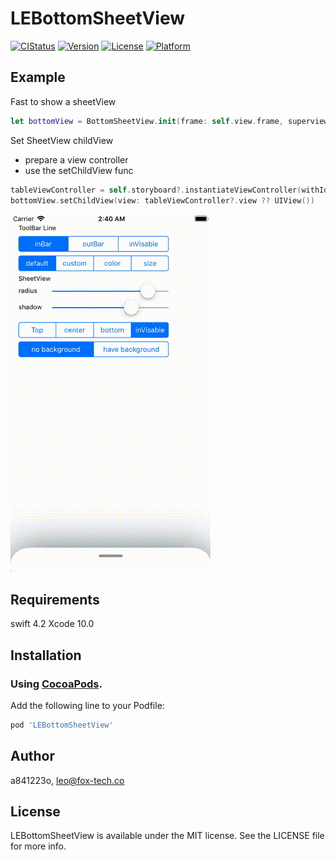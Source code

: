 # LEBottomSheetView

[![CIStatus](https://img.shields.io/travis/a841223o/LEBottomSheetView.svg?style=flat)](https://travis-ci.org/a841223o/LEBottomSheetView)
[![Version](https://img.shields.io/cocoapods/v/LEBottomSheetView.svg?style=flat)](https://cocoapods.org/pods/LEBottomSheetView)
[![License](https://img.shields.io/cocoapods/l/LEBottomSheetView.svg?style=flat)](https://cocoapods.org/pods/LEBottomSheetView)
[![Platform](https://img.shields.io/cocoapods/p/LEBottomSheetView.svg?style=flat)](https://cocoapods.org/pods/LEBottomSheetView)

## Example

Fast to show a sheetView
```swift
let bottomView = BottomSheetView.init(frame: self.view.frame, superview: self.view)
```
Set SheetView childView
  * prepare a view controller
  * use the setChildView func 
```swift
tableViewController = self.storyboard?.instantiateViewController(withIdentifier: "TableViewController") as? TableViewController
bottomView.setChildView(view: tableViewController?.view ?? UIView())
```
![init](https://github.com/a841223o/LEBottomSheetView/blob/master/Example/LEBottomSheetView/gif/init.gif?raw=true)

## Requirements
swift 4.2
Xcode 10.0
## Installation

### Using [CocoaPods](https://cocoapods.org).
Add the following line to your Podfile:

```ruby
pod 'LEBottomSheetView'
```

## Author

a841223o, leo@fox-tech.co

## License

LEBottomSheetView is available under the MIT license. See the LICENSE file for more info.
